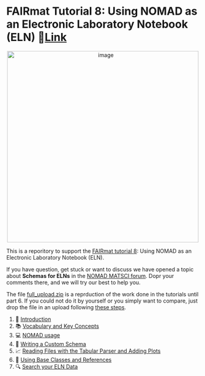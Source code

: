 # **FAIRmat Tutorial 8**: Using NOMAD as an Electronic Laboratory Notebook (ELN) 🔗[Link](https://www.fairmat-nfdi.eu/events/fairmat-tutorial-8/tutorial-8-home)

<p align="center">
<img width="500" alt="image" src="https://user-images.githubusercontent.com/64071335/224782923-3259a8f1-bdd2-4084-87dd-3f29a46b66e7.png"> 
</p>

This is a reporitory to support the [FAIRmat tutorial 8](https://www.fairmat-nfdi.eu/events/fairmat-tutorial-8/tutorial-8-home): Using NOMAD as an Electronic Laboratory Notebook (ELN). 

If you have question, get stuck or want to discuss we have opened a topic about **Schemas for ELNs** in the [NOMAD MATSCI forum](https://matsci.org/t/schemas-for-elns/47504). Dopr your comments there, and we will try our best to help you. 

The file [full_upload.zip](https://github.com/FAIRmat-NFDI/AreaA-Examples/tree/main/tutorial8/1_introduction) is a reprduction of the work done in the tutorials until part 6. If you could not do it by yourself or you simply want to compare, just drop the file in an upload following [these steps](https://scribehow.com/shared/How_to_Upload_a_New_File_on_NOMAD_Lab__lCn0OUdET6S4-Y2SEAQVzQ).

1. 📝 [Introduction](https://github.com/FAIRmat-NFDI/AreaA-Examples/tree/main/tutorial8/1_introduction)
2. 📚 [Vocabulary and Key Concepts](https://github.com/FAIRmat-NFDI/AreaA-Examples/tree/main/tutorial8/2_vocabulary_key_concepts)
3. 💻 [NOMAD usage](https://github.com/FAIRmat-NFDI/AreaA-Examples/tree/main/tutorial8/3_nomad_usage)
4. 📝 [Writing a Custom Schema](https://github.com/FAIRmat-NFDI/AreaA-Examples/tree/main/tutorial8/4_writing_a_schema)
5. 📈 [Reading Files with the Tabular Parser and Adding Plots](https://github.com/FAIRmat-NFDI/AreaA-Examples/tree/main/tutorial8/5_tabular_parser)
6. 🔗 [Using Base Classes and References](https://github.com/FAIRmat-NFDI/AreaA-Examples/tree/main/tutorial8/6_base_classes)
7. 🔍 [Search your ELN Data](https://github.com/FAIRmat-NFDI/AreaA-Examples/tree/main/tutorial8/7_search_your_entries) 
